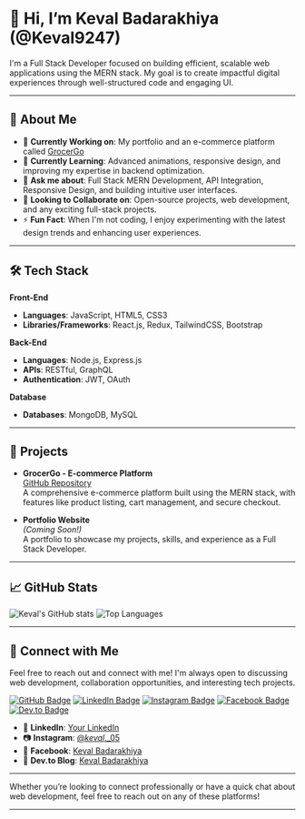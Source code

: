 # 👋 Hi, I’m Keval Badarakhiya (@Keval9247)

I'm a Full Stack Developer focused on building efficient, scalable web applications using the MERN stack. My goal is to create impactful digital experiences through well-structured code and engaging UI.

---

## 👀 About Me

- 🔭 **Currently Working on**: My portfolio and an e-commerce platform called [GrocerGo](https://github.com/Keval9247/GrocerGo-E-commerce-platform)
- 🌱 **Currently Learning**: Advanced animations, responsive design, and improving my expertise in backend optimization.
- 💬 **Ask me about**: Full Stack MERN Development, API Integration, Responsive Design, and building intuitive user interfaces.
- 💞️ **Looking to Collaborate on**: Open-source projects, web development, and any exciting full-stack projects.
- ⚡ **Fun Fact**: When I'm not coding, I enjoy experimenting with the latest design trends and enhancing user experiences.

---

## 🛠️ Tech Stack

**Front-End**
- **Languages**: JavaScript, HTML5, CSS3
- **Libraries/Frameworks**: React.js, Redux, TailwindCSS, Bootstrap

**Back-End**
- **Languages**: Node.js, Express.js
- **APIs**: RESTful, GraphQL
- **Authentication**: JWT, OAuth

**Database**
- **Databases**: MongoDB, MySQL

---

## 🚀 Projects

- **GrocerGo - E-commerce Platform**  
  [GitHub Repository](https://github.com/Keval9247/GrocerGo-E-commerce-platform)  
  A comprehensive e-commerce platform built using the MERN stack, with features like product listing, cart management, and secure checkout.

- **Portfolio Website**  
  *(Coming Soon!)*  
  A portfolio to showcase my projects, skills, and experience as a Full Stack Developer.

---

## 📈 GitHub Stats

![Keval's GitHub stats](https://github-readme-stats.vercel.app/api?username=Keval9247&show_icons=true&theme=radical)
![Top Languages](https://github-readme-stats.vercel.app/api/top-langs/?username=Keval9247&layout=compact&theme=radical)

---

## 🔗 Connect with Me

Feel free to reach out and connect with me! I'm always open to discussing web development, collaboration opportunities, and interesting tech projects.

[![GitHub Badge](https://img.shields.io/badge/-GitHub-181717?style=flat-square&logo=github&logoColor=white&link=https://github.com/Keval9247)](https://github.com/Keval9247)
[![LinkedIn Badge](https://img.shields.io/badge/-LinkedIn-0A66C2?style=flat-square&logo=linkedin&logoColor=white&link=https://linkedin.com/in/keval-badarakhiya-879443219)]([https://linkedin.com/in/your-linkedin](https://www.linkedin.com/in/keval-badarakhiya-879443219))
[![Instagram Badge](https://img.shields.io/badge/-Instagram-E4405F?style=flat-square&logo=instagram&logoColor=white&link=https://www.instagram.com/_keval_._05/)](https://www.instagram.com/_keval_._05/)
[![Facebook Badge](https://img.shields.io/badge/-Facebook-1877F2?style=flat-square&logo=facebook&logoColor=white&link=https://www.facebook.com/KevalBadarakhiya)](https://www.facebook.com/KevalBadarakhiya)
[![Dev.to Badge](https://img.shields.io/badge/-Dev.to-0A0A0A?style=flat-square&logo=devdotto&logoColor=white&link=https://dev.to/your-profile)](https://dev.to/your-profile)

- 💼 **LinkedIn**: [Your LinkedIn](https://linkedin.com/in/keval-badarakhiya-879443219)
- 📷 **Instagram**: [@_keval_._05](https://www.instagram.com/_keval_._05/)
- 👤 **Facebook**: [Keval Badarakhiya](https://www.facebook.com/KevalBadarakhiya)
- 📝 **Dev.to Blog**: [Keval Badarakhiya](https://dev.to/kevalbadarakhiya)

---

Whether you’re looking to connect professionally or have a quick chat about web development, feel free to reach out on any of these platforms!


---

